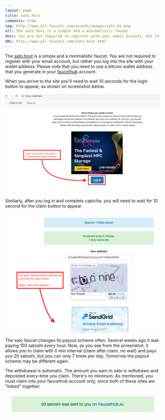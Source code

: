 ```yaml
---
layout: page
title: sato.host
comments: true
img: http://www.all-faucets.com/assets/images/sato-01.png
alt: The sato.host is a simple and a minimalistic faucet.
desc: You are not required to register with your email account, but rather you log into the site with your wallet address. Please note that you need to use a bitcoin wallet address that you generate in your faucethub account. When you arrive to the site you'll need to wait 10 seconds for the login button to appear, as shown on screenshot below.
URL: http://www.all-faucets.com/sato.host.html
---
```


The <a href="http://bit.ly/sato-host" target="_blank">sato.host</a> is a simple and a minimalistic faucet. You are not required to register with your email account, but rather you log into the site with your wallet address. Please note that you need to use a bitcoin wallet address that you generate in your <a href="http://bit.ly/www-faucethub" target="_blank">faucethub</a> account.
<p>
When you arrive to the site you'll need to wait 10 seconds for the login button to appear, as shown on screenshot below.
<p> </p>
<p><img src="/assets/images/sato-01.png" border="0"></p>
<p> </p>
Similarly, after you log in and complete captcha, you will need to wait for 10 second for the claim button to appear.
<p> </p>
<p><img src="/assets/images/sato-02.png" border="0"></p>
<p> </p>
The sato faucet changes its payout scheme often. Several weeks ago it was paying 100 satoshi every hour. Now, as you see from the screenshot, it allows you to claim with 0 min interval (claim after claim, no wait) and pays you 20 satoshi, but you can only 7 times per day. Tomorrow the payout scheme may be different again.
<p> </p>
The withdrawal is automatic. The amount you earn in sato is withdrawn and deposited every-time you claim. There's no minimum. As mentioned, you must claim into your faucethub account only, since both of these sites are "linked" together.
<p> </p>
<p><img src="/assets/images/sato-03.png" border="0"></p>
